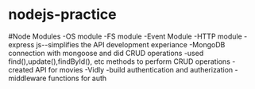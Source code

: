 # nodejs-practice

#Node Modules
-OS module
-FS module
-Event Module
-HTTP module
-express js--simplifies the API development experiance
-MongoDB connection with mongoose and did CRUD operations
-used find(),update(),findById(), etc methods to perform CRUD operations
-created API for movies -Vidly
-build authentication and autherization
-middleware functions for auth
